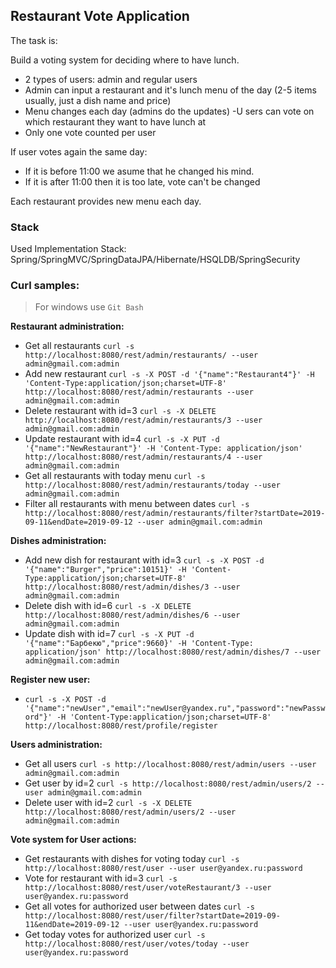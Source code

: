 ## Restaurant Vote Application

The task is:

Build a voting system for deciding where to have lunch.

- 2 types of users: admin and regular users
- Admin can input a restaurant and it's lunch menu of the day (2-5 items usually, just a dish name and price)
- Menu changes each day (admins do the updates)
-U sers can vote on which restaurant they want to have lunch at
- Only one vote counted per user

If user votes again the same day:
- If it is before 11:00 we asume that he changed his mind.
- If it is after 11:00 then it is too late, vote can't be changed

Each restaurant provides new menu each day.

### Stack
Used Implementation Stack: Spring/SpringMVC/SpringDataJPA/Hibernate/HSQLDB/SpringSecurity

### Curl samples:
> For windows use `Git Bash`

**Restaurant administration:**
- Get all restaurants
`curl -s http://localhost:8080/rest/admin/restaurants/ --user admin@gmail.com:admin`
- Add new restaurant
`curl -s -X POST -d '{"name":"Restaurant4"}' -H 'Content-Type:application/json;charset=UTF-8' http://localhost:8080/rest/admin/restaurants --user admin@gmail.com:admin`
- Delete restaurant with id=3
`curl -s -X DELETE http://localhost:8080/rest/admin/restaurants/3 --user admin@gmail.com:admin`
- Update restaurant with id=4
`curl -s -X PUT -d '{"name":"NewRestaurant"}' -H 'Content-Type: application/json' http://localhost:8080/rest/admin/restaurants/4 --user admin@gmail.com:admin`
- Get all restaurants with today menu
`curl -s http://localhost:8080/rest/admin/restaurants/today --user admin@gmail.com:admin`
- Filter all restaurants with menu between dates
`curl -s http://localhost:8080/rest/admin/restaurants/filter?startDate=2019-09-11&endDate=2019-09-12 --user admin@gmail.com:admin`

**Dishes administration:**
- Add new dish for restaurant with id=3
`curl -s -X POST -d '{"name":"Burger","price":10151}' -H 'Content-Type:application/json;charset=UTF-8' http://localhost:8080/rest/admin/dishes/3 --user admin@gmail.com:admin`
- Delete dish with id=6
`curl -s -X DELETE http://localhost:8080/rest/admin/dishes/6 --user admin@gmail.com:admin`
- Update dish with id=7
`curl -s -X PUT -d '{"name":"Барбекю","price":9660}' -H 'Content-Type: application/json' http://localhost:8080/rest/admin/dishes/7 --user admin@gmail.com:admin`

**Register new user:**
- `curl -s -X POST -d '{"name":"newUser","email":"newUser@yandex.ru","password":"newPassword"}' -H 'Content-Type:application/json;charset=UTF-8' http://localhost:8080/rest/profile/register`

**Users administration:**
- Get all users
`curl -s http://localhost:8080/rest/admin/users --user admin@gmail.com:admin`
- Get user by id=2
`curl -s http://localhost:8080/rest/admin/users/2 --user admin@gmail.com:admin`
- Delete user with id=2
`curl -s -X DELETE http://localhost:8080/rest/admin/users/2 --user admin@gmail.com:admin`

**Vote system for User actions:**
- Get restaurants with dishes for voting today
`curl -s http://localhost:8080/rest/user --user user@yandex.ru:password`
- Vote for restaurant with id=3
`curl -s http://localhost:8080/rest/user/voteRestaurant/3 --user user@yandex.ru:password`
- Get all votes for authorized user between dates
`curl -s http://localhost:8080/rest/user/filter?startDate=2019-09-11&endDate=2019-09-12 --user user@yandex.ru:password`
- Get today votes for authorized user
`curl -s http://localhost:8080/rest/user/votes/today --user user@yandex.ru:password`
